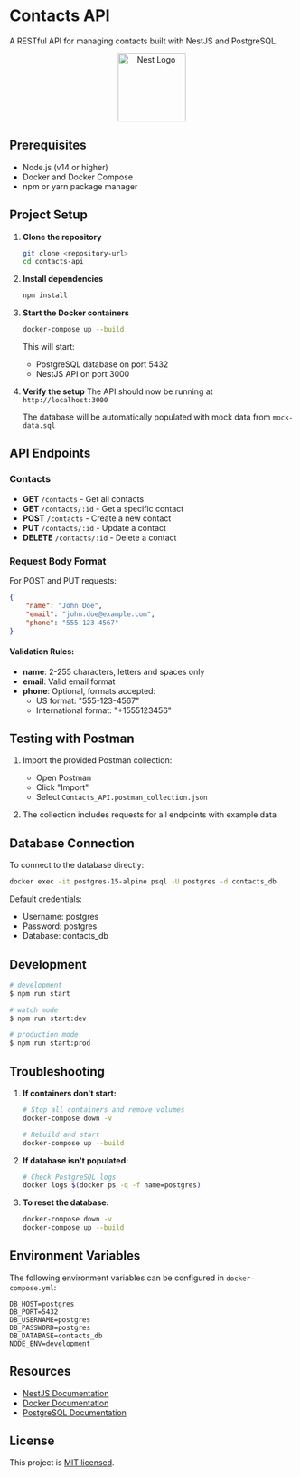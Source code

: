 # Contacts API

A RESTful API for managing contacts built with NestJS and PostgreSQL.

<p align="center">
  <a href="http://nestjs.com/" target="blank"><img src="https://nestjs.com/img/logo-small.svg" width="120" alt="Nest Logo" /></a>
</p>

## Prerequisites

- Node.js (v14 or higher)
- Docker and Docker Compose
- npm or yarn package manager

## Project Setup

1. **Clone the repository**
   ```bash
   git clone <repository-url>
   cd contacts-api
   ```

2. **Install dependencies**
   ```bash
   npm install
   ```

3. **Start the Docker containers**
   ```bash
   docker-compose up --build
   ```
   This will start:
   - PostgreSQL database on port 5432
   - NestJS API on port 3000

4. **Verify the setup**
   The API should now be running at `http://localhost:3000`
   
   The database will be automatically populated with mock data from `mock-data.sql`

## API Endpoints

### Contacts

- **GET** `/contacts` - Get all contacts
- **GET** `/contacts/:id` - Get a specific contact
- **POST** `/contacts` - Create a new contact
- **PUT** `/contacts/:id` - Update a contact
- **DELETE** `/contacts/:id` - Delete a contact

### Request Body Format

For POST and PUT requests:
```json
{
    "name": "John Doe",
    "email": "john.doe@example.com",
    "phone": "555-123-4567"
}
```

#### Validation Rules:
- **name**: 2-255 characters, letters and spaces only
- **email**: Valid email format
- **phone**: Optional, formats accepted:
  - US format: "555-123-4567"
  - International format: "+1555123456"

## Testing with Postman

1. Import the provided Postman collection:
   - Open Postman
   - Click "Import"
   - Select `Contacts_API.postman_collection.json`

2. The collection includes requests for all endpoints with example data

## Database Connection

To connect to the database directly:
```bash
docker exec -it postgres-15-alpine psql -U postgres -d contacts_db
```

Default credentials:
- Username: postgres
- Password: postgres
- Database: contacts_db

## Development

```bash
# development
$ npm run start

# watch mode
$ npm run start:dev

# production mode
$ npm run start:prod
```

## Troubleshooting

1. **If containers don't start:**
   ```bash
   # Stop all containers and remove volumes
   docker-compose down -v
   
   # Rebuild and start
   docker-compose up --build
   ```

2. **If database isn't populated:**
   ```bash
   # Check PostgreSQL logs
   docker logs $(docker ps -q -f name=postgres)
   ```

3. **To reset the database:**
   ```bash
   docker-compose down -v
   docker-compose up --build
   ```

## Environment Variables

The following environment variables can be configured in `docker-compose.yml`:
```env
DB_HOST=postgres
DB_PORT=5432
DB_USERNAME=postgres
DB_PASSWORD=postgres
DB_DATABASE=contacts_db
NODE_ENV=development
```

## Resources

- [NestJS Documentation](https://docs.nestjs.com)
- [Docker Documentation](https://docs.docker.com)
- [PostgreSQL Documentation](https://www.postgresql.org/docs)

## License

This project is [MIT licensed](LICENSE).
